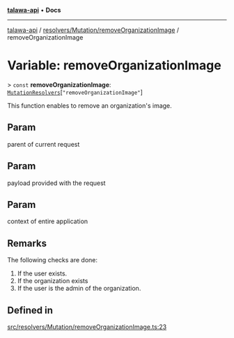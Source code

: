 [**talawa-api**](../../../../README.md) • **Docs**

***

[talawa-api](../../../../modules.md) / [resolvers/Mutation/removeOrganizationImage](../README.md) / removeOrganizationImage

# Variable: removeOrganizationImage

\> `const` **removeOrganizationImage**: [`MutationResolvers`](../../../../types/generatedGraphQLTypes/type-aliases/MutationResolvers.md)\[`"removeOrganizationImage"`\]

This function enables to remove an organization's image.

## Param

parent of current request

## Param

payload provided with the request

## Param

context of entire application

## Remarks

The following checks are done:
1. If the user exists.
2. If the organization exists
3. If the user is the admin of the organization.

## Defined in

[src/resolvers/Mutation/removeOrganizationImage.ts:23](https://github.com/PalisadoesFoundation/talawa-api/blob/c952c7a3bfd4b8b910fbae10313f5402ade5a9d4/src/resolvers/Mutation/removeOrganizationImage.ts#L23)
